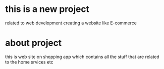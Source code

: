 # this is a new project 
related to web development  creating a website like E-commerce
# about project 
this is web site on shopping app 
which contains all the stuff that are related to the home srvices etc 